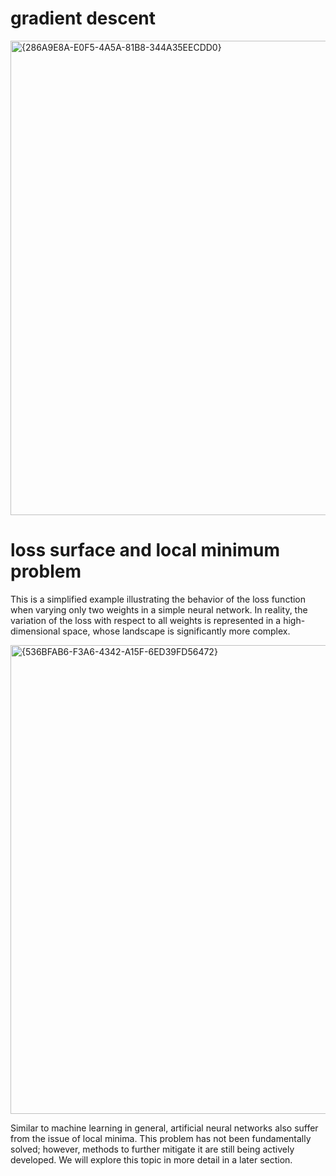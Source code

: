 # gradient descent
<img width="1609" height="759" alt="{286A9E8A-E0F5-4A5A-81B8-344A35EECDD0}" src="https://github.com/user-attachments/assets/f8ce78ac-62a3-4cb8-ace7-28dbdcc53a38" />

# loss surface and local minimum problem
This is a simplified example illustrating the behavior of the loss function when varying only two weights in a simple neural network. In reality, the variation of the loss with respect to all weights is represented in a high-dimensional space, whose landscape is significantly more complex.

<img width="1570" height="750" alt="{536BFAB6-F3A6-4342-A15F-6ED39FD56472}" src="https://github.com/user-attachments/assets/b5a86fc8-ae77-4edd-b523-75e88b772c0c" />

Similar to machine learning in general, artificial neural networks also suffer from the issue of local minima. This problem has not been fundamentally solved; however, methods to further mitigate it are still being actively developed. We will explore this topic in more detail in a later section.

